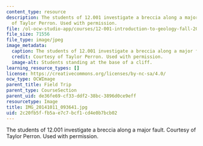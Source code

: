 ```yaml
---
content_type: resource
description: The students of 12.001 investigate a breccia along a major fault. Courtesy
  of Taylor Perron. Used with permission.
file: /ol-ocw-studio-app/courses/12-001-introduction-to-geology-fall-2013/2c20fb5ffb5ae7c7bcf1cd4e0b7bcb02_IMG_20141011_093641.jpg
file_size: 71556
file_type: image/jpeg
image_metadata:
  caption: The students of 12.001 investigate a breccia along a major fault.
  credit: Courtesy of Taylor Perron. Used with permission.
  image-alt: Students standing at the base of a cliff.
learning_resource_types: []
license: https://creativecommons.org/licenses/by-nc-sa/4.0/
ocw_type: OCWImage
parent_title: Field Trip
parent_type: CourseSection
parent_uid: de36fe69-cf33-ddf2-38bc-3896d0ce9eff
resourcetype: Image
title: IMG_20141011_093641.jpg
uid: 2c20fb5f-fb5a-e7c7-bcf1-cd4e0b7bcb02
---
```

The students of 12.001 investigate a breccia along a major fault. Courtesy of Taylor Perron. Used with permission.
